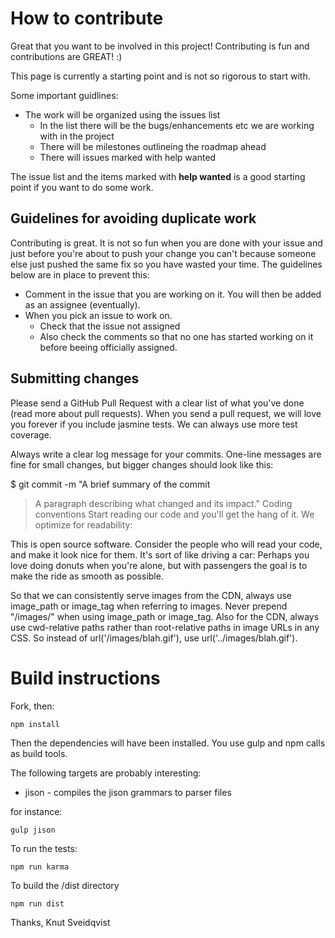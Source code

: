 # How to contribute

Great that you want to be involved in this project! Contributing is fun and contributions are GREAT! :)

This page is currently a starting point and is not so rigorous to start with.

Some important guidlines:

* The work will be organized using the issues list
    * In the list there will be the bugs/enhancements etc we are working with in the project
    * There will be milestones outlineing the roadmap ahead
    * There will issues marked with help wanted

The issue list and the items marked with **help wanted** is a good starting point if you want to do some work.

## Guidelines for avoiding duplicate work

Contributing is great. It is not so fun when you are done with your issue and just before you're about to push your
change you can't because someone else just pushed the same fix so you have wasted your time. The guidelines below are in
place to prevent this:

* Comment in the issue that you are working on it. You will then be added as an assignee (eventually).
* When you pick an issue to work on.
    * Check that the issue not assigned
    * Also check the comments so that no one has started working on it before beeing officially assigned.


## Submitting changes
Please send a GitHub Pull Request with a clear list of what you've done (read more about pull requests). When you send
a pull request, we will love you forever if you include jasmine tests. We can always use more test coverage.

Always write a clear log message for your commits. One-line messages are fine for small changes, but bigger changes should look like this:

$ git commit -m "A brief summary of the commit
> 
> A paragraph describing what changed and its impact."
Coding conventions
Start reading our code and you'll get the hang of it. We optimize for readability:

This is open source software. Consider the people who will read your code, and make it look nice for them. It's sort of
like driving a car: Perhaps you love doing donuts when you're alone, but with passengers the goal is to make the ride as
smooth as possible.

So that we can consistently serve images from the CDN, always use image_path or image_tag when referring to images.
Never prepend "/images/" when using image_path or image_tag.
Also for the CDN, always use cwd-relative paths rather than root-relative paths in image URLs in any CSS. So instead of
url('/images/blah.gif'), use url('../images/blah.gif').

# Build instructions
Fork, then:

```
npm install
```

Then the dependencies will have been installed. You use gulp and npm calls as build tools.

The following targets are probably interesting:

* jison - compiles the jison grammars to parser files

for instance:
```
gulp jison
```
To run the tests:
```
npm run karma
```

To build the /dist directory
```
npm run dist
```

Thanks, Knut Sveidqvist
